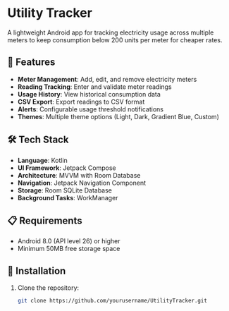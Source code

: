 # Utility Tracker

A lightweight Android app for tracking electricity usage across multiple meters to keep consumption below 200 units per meter for cheaper rates.

## 📱 Features

- **Meter Management**: Add, edit, and remove electricity meters
- **Reading Tracking**: Enter and validate meter readings
- **Usage History**: View historical consumption data
- **CSV Export**: Export readings to CSV format
- **Alerts**: Configurable usage threshold notifications
- **Themes**: Multiple theme options (Light, Dark, Gradient Blue, Custom)

## 🛠️ Tech Stack

- **Language**: Kotlin
- **UI Framework**: Jetpack Compose
- **Architecture**: MVVM with Room Database
- **Navigation**: Jetpack Navigation Component
- **Storage**: Room SQLite Database
- **Background Tasks**: WorkManager

## 📋 Requirements

- Android 8.0 (API level 26) or higher
- Minimum 50MB free storage space

## 🚀 Installation

1. Clone the repository:
   ```bash
   git clone https://github.com/yourusername/UtilityTracker.git